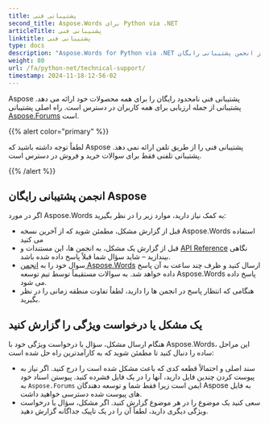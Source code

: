 ```yaml
---
title: پشتیبانی فنی
second_title: Aspose.Words برای Python via .NET
articleTitle: پشتیبانی فنی
linktitle: پشتیبانی فنی
type: docs
description: "Aspose.Words for Python via .NET پشتیبانی فنی رایگان را برای همه کاربران فراهم می کند. لطفاً سؤال، مشکل یا درخواست ویژگی خود را با استفاده از انجمن پشتیبانی رایگان Aspose گزارش دهید."
weight: 80
url: /fa/python-net/technical-support/
timestamp: 2024-11-18-12-56-02
---
```


Aspose پشتیبانی فنی نامحدود رایگان را برای همه محصولات خود ارائه می دهد. پشتیبانی از جمله ارزیابی برای همه کاربران در دسترس است. راه اصلی پشتیبانی [Aspose.Forums](https://forum.aspose.com/c/words/8) است.

{{% alert color="primary" %}}

لطفاً توجه داشته باشید که Aspose پشتیبانی فنی را از طریق تلفن ارائه نمی دهد. پشتیبانی تلفنی فقط برای سوالات خرید و فروش در دسترس است.

{{% /alert %}}

## انجمن پشتیبانی رایگان Aspose

اگر در مورد Aspose.Words به کمک نیاز دارید، موارد زیر را در نظر بگیرید:

* قبل از گزارش مشکل، مطمئن شوید که از آخرین نسخه Aspose.Words استفاده می کنید
* قبل از گزارش یک مشکل، به انجمن ها، این مستندات و [API Reference](https://reference.aspose.com/words/python-net/) نگاهی بیندازید – شاید سؤال شما قبلاً پاسخ داده شده باشد.
* سوال خود را به [انجمن Aspose.Words](https://forum.aspose.com/c/words/8) ارسال کنید و ظرف چند ساعت به آن پاسخ داده خواهد شد. به سوالات مستقیماً توسط تیم توسعه Aspose.Words پاسخ داده می شود.
* هنگامی که انتظار پاسخ در انجمن ها را دارید، لطفاً تفاوت منطقه زمانی را در نظر بگیرید.

## یک مشکل یا درخواست ویژگی را گزارش کنید

هنگام ارسال مشکل، سؤال یا درخواست ویژگی خود با Aspose.Words، این مراحل ساده را دنبال کنید تا مطمئن شوید که به کارآمدترین راه حل شده است:

* سند اصلی و احتمالاً قطعه کدی که باعث مشکل شده است را درج کنید. اگر نیاز به پیوست کردن چندین فایل دارید، آنها را در یک فایل فشرده کنید. پیوستن اسناد خود به `Aspose.Forums` ایمن است زیرا فقط شما و توسعه دهندگان Aspose به فایل های پیوست شده دسترسی خواهید داشت.
* سعی کنید یک موضوع را در هر موضوع گزارش کنید. اگر مشکل، سؤال یا درخواست ویژگی دیگری دارید، لطفاً آن را در یک تاپیک جداگانه گزارش دهید.
